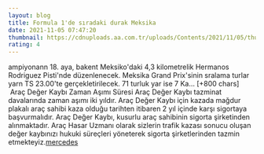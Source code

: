 ```yaml
--- 
layout: blog
title: Formula 1'de sıradaki durak Meksika
date: 2021-11-05 07:47:20
thumbnail: https://cdnuploads.aa.com.tr/uploads/Contents/2021/11/05/thumbs_b_c_ef57edb83215e4154916c97463fe0422.jpg?v=105258
rating: 4
---
```

ampiyonann 18. aya, bakent Meksiko'daki 4,3 kilometrelik Hermanos Rodriguez Pisti'nde düzenlenecek.
Meksika Grand Prix'sinin sralama turlar yarn TS 23.00'te gerçekletirilecek. 71 turluk yar ise 7 Ka… [+800 chars]</br>&nbsp;Araç Değer Kaybı Zaman Aşımı Süresi
Araç Değer Kaybı tazminat davalarında zaman aşımı iki yıldır. Araç Değer Kaybı için kazada mağdur plakalı araç sahibi kaza olduğu tarihten itibaren 2 yıl içinde karşı sigortaya başvurmalıdır. Araç Değer Kaybı, kusurlu araç sahibinin sigorta şirketinden alınmaktadır. Araç Hasar Uzmanı olarak sizlerin trafik kazası sonucu oluşan değer kaybınızı hukuki süreçleri yöneterek sigorta şirketlerinden tazmin etmekteyiz.<a href="https://www.profesyonelfirma.com/firma/arac-deger-kaybi-hesaplama">mercedes</a>